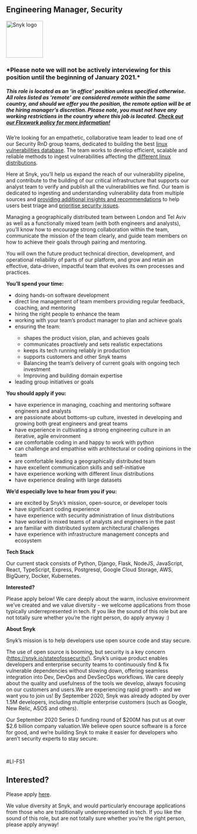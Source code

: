 Engineering Manager, Security
---

<img src="https://res.cloudinary.com/snyk/image/upload/v1537345894/press-kit/brand/logo-black.png" width="100" alt="Snyk logo" />

<h3><strong>*Please note we will not be actively interviewing for this position until the beginning of January 2021.*</strong></h3>
<h5><span data-sheets-formula-bar-text-style="font-size:13px;color:#000000;font-weight:normal;text-decoration:none;font-family:'Arial';font-style:normal;text-decoration-skip-ink:none;">This role is located as an ‘in office’ position unless specified otherwise. All roles listed as ‘remote’ are considered remote within the same country, and should we offer you the position, the remote option will be at the hiring manager’s discretion. Please note, you must not have any working restrictions in the country where this job is located. </span><a href="https://snyk.io/blog/introducing-flex-work-the-future-of-work-at-snyk/" target="_blank" data-sheets-formula-bar-text-link="https://snyk.io/blog/introducing-flex-work-the-future-of-work-at-snyk/" data-sheets-formula-bar-text-style="font-size:13px;color:#1155cc;font-weight:normal;text-decoration:underline;font-family:''Arial'';font-style:normal;text-decoration-skip-ink:none;">Check out our Flexwork policy for more information!</a></h5>
<p><span style="font-weight: 400;">We’re looking for an empathetic, collaborative team leader to lead one of our Security RnD group teams, dedicated to building the best </span><a href="https://snyk.io/vuln?type=linux"><span style="font-weight: 400;">linux vulnerabilities database</span></a><span style="font-weight: 400;">. The team works to develop efficient, scalable and reliable methods to ingest vulnerabilities affecting the </span><a href="https://snyk.io/blog/everything-you-wanted-to-know-about-addressing-security-vulnerabilities-in-linux-based-containers/"><span style="font-weight: 400;">different linux distributions</span></a><span style="font-weight: 400;">.</span></p>
<p><span style="font-weight: 400;">Here at Snyk, you’ll help us expand the reach of our vulnerability pipeline, and contribute to the building of our critical infrastructure that supports our analyst team to verify and publish all the vulnerabilities we find. Our team is dedicated to ingesting and understanding vulnerability data from multiple sources and </span><a href="https://snyk.io/blog/container-linux-security-and-relative-importance/"><span style="font-weight: 400;">providing additional insights and recommendations</span></a><span style="font-weight: 400;"> to help users best triage and </span><a href="https://snyk.io/blog/prioritizing-container-vulnerabilities-with-exploit-maturity/"><span style="font-weight: 400;">prioritise security issues</span></a><span style="font-weight: 400;">.&nbsp;</span></p>
<p><span style="font-weight: 400;">Managing a geographically distributed team between London and Tel Aviv as well as a functionally mixed team (with both engineers and analysts), you’ll know how to encourage strong collaboration within the team, communicate the mission of the team clearly, and guide team members on how to achieve their goals through pairing and mentoring.</span></p>
<p><span style="font-weight: 400;">You will own the future product technical direction, development, and operational reliability of parts of our platform, and grow and retain an effective, data-driven, impactful team that evolves its own processes and practices.&nbsp;</span></p>
<p><strong>You’ll spend your time:</strong></p>
<ul>
<li style="font-weight: 400;"><span style="font-weight: 400;">doing hands-on software development</span></li>
<li style="font-weight: 400;"><span style="font-weight: 400;">direct line management of team members providing regular feedback, coaching, and mentoring</span></li>
<li style="font-weight: 400;"><span style="font-weight: 400;">hiring the right people to enhance the team</span></li>
<li style="font-weight: 400;"><span style="font-weight: 400;">working with your team’s product manager to plan and achieve goals</span></li>
<li style="font-weight: 400;"><span style="font-weight: 400;">ensuring the team:&nbsp;</span></li>
<ul>
<li style="font-weight: 400;"><span style="font-weight: 400;">shapes the product vision, plan, and achieves goals</span></li>
<li style="font-weight: 400;"><span style="font-weight: 400;">communicates proactively and sets realistic expectations</span></li>
<li style="font-weight: 400;"><span style="font-weight: 400;">keeps its tech running reliably in production</span></li>
<li style="font-weight: 400;"><span style="font-weight: 400;">supports customers and other Snyk teams</span></li>
<li style="font-weight: 400;"><span style="font-weight: 400;">Balancing the team’s delivery of current goals with ongoing tech investment&nbsp;</span></li>
<li style="font-weight: 400;"><span style="font-weight: 400;">Improving and building domain expertise&nbsp;</span></li>
</ul>
<li style="font-weight: 400;"><span style="font-weight: 400;">leading group initiatives or goals</span></li>
</ul>
<p><strong>You should apply if you:</strong></p>
<ul>
<li style="font-weight: 400;"><span style="font-weight: 400;">have experience in managing, coaching and mentoring software engineers and analysts</span></li>
<li style="font-weight: 400;"><span style="font-weight: 400;">are passionate about bottoms-up culture, invested in developing and growing both great engineers and great teams</span></li>
<li style="font-weight: 400;"><span style="font-weight: 400;">have experience in cultivating a strong engineering culture in an iterative, agile environment</span></li>
<li style="font-weight: 400;"><span style="font-weight: 400;">are comfortable coding in and happy to work with python</span></li>
<li style="font-weight: 400;"><span style="font-weight: 400;">can challenge and empathise with architectural or coding opinions in the team</span></li>
<li style="font-weight: 400;"><span style="font-weight: 400;">are comfortable leading a geographically distributed team</span></li>
<li style="font-weight: 400;"><span style="font-weight: 400;">have excellent communication skills and self-initiative</span></li>
<li style="font-weight: 400;"><span style="font-weight: 400;">have experience working with different linux distributions</span></li>
<li style="font-weight: 400;"><span style="font-weight: 400;">have experience dealing with large datasets</span></li>
</ul>
<p><strong>We’d especially love to hear from you if you:</strong></p>
<ul>
<li style="font-weight: 400;"><span style="font-weight: 400;">are excited by Snyk’s mission, open-source, or developer tools</span></li>
<li style="font-weight: 400;"><span style="font-weight: 400;">have significant coding experience</span></li>
<li style="font-weight: 400;"><span style="font-weight: 400;">have experience with security administration of linux distributions</span></li>
<li style="font-weight: 400;"><span style="font-weight: 400;">have worked in mixed teams of analysts and engineers in the past</span></li>
<li style="font-weight: 400;"><span style="font-weight: 400;">are familiar with distributed system architectural challenges</span></li>
<li style="font-weight: 400;"><span style="font-weight: 400;">have experience with infrastructure management concepts and ecosystem</span></li>
</ul>
<p><strong>Tech Stack</strong></p>
<p><span style="font-weight: 400;">Our current stack consists of Python, Django, Flask, NodeJS, JavaScript, React, TypeScript, Express, Postgresql, Google Cloud Storage, AWS, BigQuery, Docker, Kubernetes.</span></p>
<p><strong>Interested?</strong></p>
<p><span style="font-weight: 400;">Please apply below! We care deeply about the warm, inclusive environment we’ve created and we value diversity - we welcome applications from those typically underrepresented in tech. If you like the sound of this role but are not totally sure whether you’re the right person, do apply anyway :)</span></p>
<p><strong>About Snyk</strong></p>
<p><span style="font-weight: 400;">Snyk’s mission is to help developers use open source code and stay secure.</span></p>
<p><span style="font-weight: 400;">The use of open source is booming, but security is a key concern (</span><a href="https://snyk.io/stateofossecurity/"><span style="font-weight: 400;">https://snyk.io/stateofossecurity/</span></a><span style="font-weight: 400;">). Snyk’s unique product enables developers and enterprise security teams to continuously find &amp; fix vulnerable dependencies without slowing down, offering seamless integration into Dev, DevOps and DevSecOps workflows. We care deeply about the quality and usefulness of the tools we develop, always focusing on our customers and users.We are experiencing rapid growth - and we want you to join us! By September 2020, Snyk was already adopted by over 1.5M developers, including multiple enterprise customers (such as Google, New Relic, ASOS and others).</span></p>
<p><span style="font-weight: 400;">Our September 2020 Series D funding round of $200M has put us at over $2.6 billion company valuation.We believe open source software is a force for good, and we’re building Snyk to make it easier for developers who aren’t security experts to stay secure.</span></p>
<p>&nbsp;</p>
<p><span style="font-weight: 400;">#LI-FS1</span></p>

Interested?
---

Please apply [here](https://boards.greenhouse.io/snyk/jobs/5002247002#app).

We value diversity at Snyk, and would particularly encourage applications from those who are traditionally underrepresented in tech.
If you like the sound of this role, but are not totally sure whether you’re the right person, please apply anyway!
